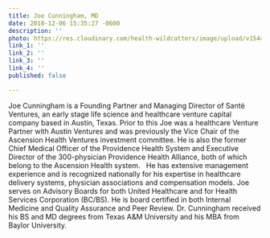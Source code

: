 ```yaml
---
title: Joe Cunningham, MD
date: 2018-12-06 15:35:27 -0600
description: ''
photo: https://res.cloudinary.com/health-wildcatters/image/upload/v1544132149/image.png
link_1: ''
link_2: ''
link_3: ''
link_4: ''
published: false

---
```

Joe Cunningham is a Founding Partner and Managing Director of Santé Ventures, an early stage life science and healthcare venture capital company based in Austin, Texas. Prior to this Joe was a healthcare Venture Partner with Austin Ventures and was previously the Vice Chair of the Ascension Health Ventures investment committee. He is also the former Chief Medical Officer of the Providence Health System and Executive Director of the 300-physician Providence Health Alliance, both of which belong to the Ascension Health system.   He has extensive management experience and is recognized nationally for his expertise in healthcare delivery systems, physician associations and compensation models.  Joe serves on Advisory Boards for both United Healthcare and for Health Services Corporation (BC/BS). He is board certified in both Internal Medicine and Quality Assurance and Peer Review.  Dr. Cunningham received his BS and MD degrees from Texas A&M University and his MBA from Baylor University.